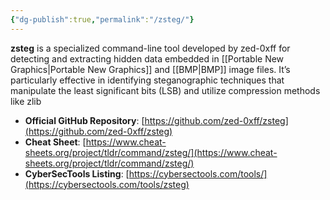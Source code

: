 ```yaml
---
{"dg-publish":true,"permalink":"/zsteg/"}
---
```


**zsteg** is a specialized command-line tool developed by zed-0xff for detecting and extracting hidden data embedded in [[Portable New Graphics\|Portable New Graphics]] and [[BMP\|BMP]] image files. It’s particularly effective in identifying steganographic techniques that manipulate the least significant bits (LSB) and utilize compression methods like zlib

- **Official GitHub Repository**: [https://github.com/zed-0xff/zsteg](https://github.com/zed-0xff/zsteg)
- **Cheat Sheet**: [https://www.cheat-sheets.org/project/tldr/command/zsteg/](https://www.cheat-sheets.org/project/tldr/command/zsteg/)
- **CyberSecTools Listing**: [https://cybersectools.com/tools/](https://cybersectools.com/tools/zsteg)
